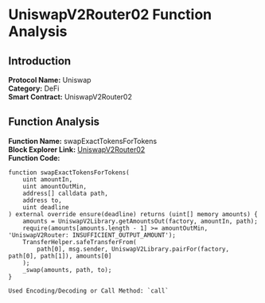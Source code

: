 # UniswapV2Router02 Function Analysis

## Introduction

**Protocol Name:** Uniswap  
**Category:** DeFi  
**Smart Contract:** UniswapV2Router02  

## Function Analysis

**Function Name:** swapExactTokensForTokens  
**Block Explorer Link:** [UniswapV2Router02](https://etherscan.io/address/0x7a250d5630b4cf539739df2c5dacab38e4a7b5e4#code)  
**Function Code:**
```solidity
function swapExactTokensForTokens(
    uint amountIn,
    uint amountOutMin,
    address[] calldata path,
    address to,
    uint deadline
) external override ensure(deadline) returns (uint[] memory amounts) {
    amounts = UniswapV2Library.getAmountsOut(factory, amountIn, path);
    require(amounts[amounts.length - 1] >= amountOutMin, 'UniswapV2Router: INSUFFICIENT_OUTPUT_AMOUNT');
    TransferHelper.safeTransferFrom(
        path[0], msg.sender, UniswapV2Library.pairFor(factory, path[0], path[1]), amounts[0]
    );
    _swap(amounts, path, to);
}

Used Encoding/Decoding or Call Method: `call`
